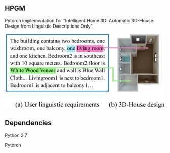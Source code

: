 ## HPGM

Pytorch implementation for “Intelligent Home 3D: Automatic 3D-House Design from Linguistic Descriptions Only”


<div align=center><img src="./images/sample.png" alt="An example of generated 3D house with description using HPGM on the Text-to-3D Model dataset."/></div>

## Dependencies
Python 2.7

Pytorch



